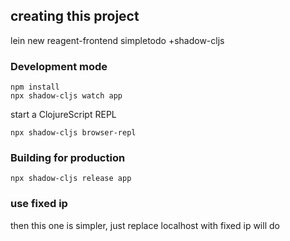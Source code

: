 ## creating this project
lein new reagent-frontend simpletodo +shadow-cljs

### Development mode
```
npm install
npx shadow-cljs watch app
```
start a ClojureScript REPL
```
npx shadow-cljs browser-repl
```
### Building for production

```
npx shadow-cljs release app
```
### use fixed ip
then this one is simpler, just replace localhost with fixed ip will do